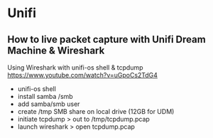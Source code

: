 # Unifi
## How to live packet capture with Unifi Dream Machine & Wireshark

Using Wireshark with unifi-os shell & tcpdump </br> https://www.youtube.com/watch?v=uGpoCs2TdG4


- unifi-os shell
- install samba /smb
- add samba/smb user
- create /tmp SMB share on local drive (12GB for UDM)
- initiate tcpdump > out to /tmp/tcpdump.pcap
- launch wireshark > open tcpdump.pcap
